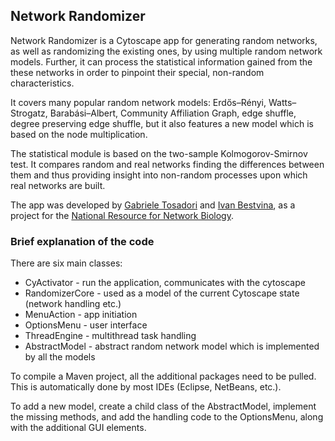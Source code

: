 ## Network Randomizer
Network Randomizer is a Cytoscape app for generating random networks, as well as randomizing the existing ones, by using multiple random network models. Further, it can process the statistical information gained from the these networks in order to pinpoint their  special, non-random characteristics. 

It covers many popular random network models: Erdős–Rényi, Watts–Strogatz, Barabási–Albert, Community Affiliation Graph, edge shuffle, degree preserving edge shuffle, but it also features a new model which is based on the node multiplication. 

The statistical module is based on the two-sample Kolmogorov-Smirnov test. It compares random and real networks finding the differences between them and thus providing insight into non-random processes upon which real networks are built.

The app was developed by [Gabriele Tosadori](https://github.com/gabrielet) and [Ivan Bestvina](https://github.com/ibestvina), as a project for the [National Resource for Network Biology](http://nrnb.org/).


### Brief explanation of the code

There are six main classes:
 - CyActivator - run the application, communicates with the cytoscape
 - RandomizerCore - used as a model of the current Cytoscape state (network handling etc.)
 - MenuAction - app initiation
 - OptionsMenu - user interface
 - ThreadEngine - multithread task handling
 - AbstractModel - abstract random network model which is implemented by all the models
 

To compile a Maven project, all the additional packages need to be pulled. This is automatically done by most IDEs (Eclipse, NetBeans, etc.).

To add a new model, create a child class of the AbstractModel, implement the missing methods, and add the handling code to the OptionsMenu, along with the additional GUI elements.
